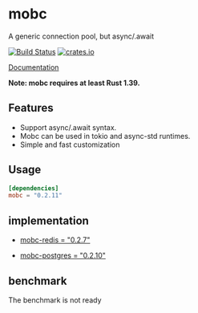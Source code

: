 # mobc

A generic connection pool, but async/.await

[![Build Status](https://travis-ci.com/importcjj/mobc.svg?token=ZZrg3rRkUA8NUGrjEsU9&branch=master)](https://travis-ci.com/importcjj/mobc) [![crates.io](https://img.shields.io/badge/crates.io-latest-%23dea584)](https://crates.io/crates/mobc)

[Documentation](https://docs.rs/mobc/latest/mobc/)

**Note: mobc requires at least Rust 1.39.**

## Features

* Support async/.await syntax.
* Mobc can be used in tokio and async-std runtimes.
* Simple and fast customization

## Usage

```toml
[dependencies]
mobc = "0.2.11"
```

## implementation

* [mobc-redis = "0.2.7"](https://crates.io/crates/mobc-redis)

* [mobc-postgres = "0.2.10"](https://crates.io/crates/mobc-postgres)





## benchmark

The benchmark is not ready

